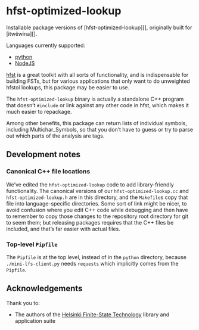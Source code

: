 hfst-optimized-lookup
=====================

Installable package versions of [hfst-optimized-lookup][], originally
built for [itwêwina][].

Languages currently supported:
  - [python](python)
  - [NodeJS](node)

[hfst] is a great toolkit with all sorts of functionality, and is
indispensable for building FSTs, but for various applications that only
want to do unweighted hfstol lookups, this package may be easier to use.

[hfst]: https://github.com/hfst/hfst

The `hfst-optimized-lookup` binary is actually a standalone C++ program
that doesn’t `#include` or link against any other code in hfst, which makes
it much easier to repackage.

Among other benefits, this package can return lists of individual symbols,
including Multichar_Symbols, so that you don’t have to guess or try to
parse out which parts of the analysis are tags.

Development notes
-----------------

### Canonical C++ file locations

We’ve edited the `hfst-optimized-lookup` code to add library-friendly
functionality. The canonical versions of our `hfst-optimized-lookup.cc` and
`hfst-optimized-lookup.h` are in this directory, and the `Makefile`s copy
that file into language-specific directories. Some sort of link might be
nicer, to avoid confusion where you edit C++ code while debugging and then
have to remember to copy those changes to the repository root directory for
git to seem them; but releasing packages requires that the C++ files be
included, and that’s far easier with actual files.

### Top-level `Pipfile`

The `Pipfile` is at the top level, instead of in the `python` directory,
because `./mini-lfs-client.py` needs `requests` which implicitly comes from
the `Pipfile`.

Acknowledgements
----------------

Thank you to:

  - The authors of the [Helsinki Finite-State Technology][hfst] library and
    application suite

[hfst]: https://github.com/hfst/hfst
